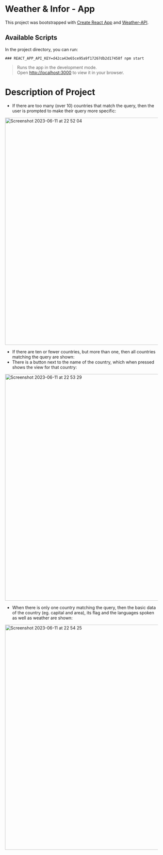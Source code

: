 # Weather & Infor - App 

This project was bootstrapped with [Create React App](https://github.com/facebook/create-react-app) and [Weather-API](https://openweathermap.org/api). 

## Available Scripts

In the project directory, you can run:
```
### REACT_APP_API_KEY=d42ca43e65ce95a9f17267db2d17458f npm start 
```
> Runs the app in the development mode.\
Open [http://localhost:3000](http://localhost:3000) to view it in your browser.

# Description of Project

- If there are too many (over 10) countries that match the query, then the user is prompted to make their query more specific:

<img width="748" alt="Screenshot 2023-06-11 at 22 52 04" src="https://github.com/VienThanh12/ProjectAWeatherApp/assets/67015555/0bdd88ff-4939-46e2-b2b7-6bb6fa06eca7">

- If there are ten or fewer countries, but more than one, then all countries matching the query are shown:
- There is a button next to the name of the country, which when pressed shows the view for that country:
<img width="746" alt="Screenshot 2023-06-11 at 22 53 29" src="https://github.com/VienThanh12/ProjectAWeatherApp/assets/67015555/56d5a93a-3479-44aa-9f0c-4ae45ed845a3">

- When there is only one country matching the query, then the basic data of the country (eg. capital and area), its flag and the languages spoken as well as weather are shown:

<img width="741" alt="Screenshot 2023-06-11 at 22 54 25" src="https://github.com/VienThanh12/ProjectAWeatherApp/assets/67015555/4f526456-0b20-4aec-a9d8-97ec2856da58">

